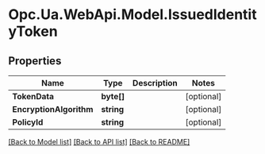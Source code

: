 # Opc.Ua.WebApi.Model.IssuedIdentityToken

## Properties

Name | Type | Description | Notes
------------ | ------------- | ------------- | -------------
**TokenData** | **byte[]** |  | [optional] 
**EncryptionAlgorithm** | **string** |  | [optional] 
**PolicyId** | **string** |  | [optional] 

[[Back to Model list]](../README.md#documentation-for-models) [[Back to API list]](../README.md#documentation-for-api-endpoints) [[Back to README]](../README.md)

